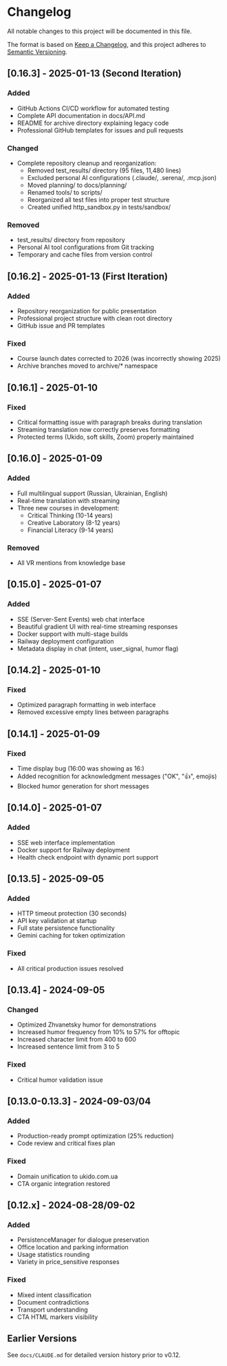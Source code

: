 # Changelog

All notable changes to this project will be documented in this file.

The format is based on [Keep a Changelog](https://keepachangelog.com/en/1.0.0/),
and this project adheres to [Semantic Versioning](https://semver.org/spec/v2.0.0.html).

## [0.16.3] - 2025-01-13 (Second Iteration)

### Added
- GitHub Actions CI/CD workflow for automated testing
- Complete API documentation in docs/API.md
- README for archive directory explaining legacy code
- Professional GitHub templates for issues and pull requests

### Changed
- Complete repository cleanup and reorganization:
  - Removed test_results/ directory (95 files, 11,480 lines)
  - Excluded personal AI configurations (.claude/, .serena/, .mcp.json)
  - Moved planning/ to docs/planning/
  - Renamed tools/ to scripts/
  - Reorganized all test files into proper test structure
  - Created unified http_sandbox.py in tests/sandbox/

### Removed
- test_results/ directory from repository
- Personal AI tool configurations from Git tracking
- Temporary and cache files from version control

## [0.16.2] - 2025-01-13 (First Iteration)

### Added
- Repository reorganization for public presentation
- Professional project structure with clean root directory
- GitHub issue and PR templates

### Fixed
- Course launch dates corrected to 2026 (was incorrectly showing 2025)
- Archive branches moved to archive/* namespace

## [0.16.1] - 2025-01-10

### Fixed
- Critical formatting issue with paragraph breaks during translation
- Streaming translation now correctly preserves formatting
- Protected terms (Ukido, soft skills, Zoom) properly maintained

## [0.16.0] - 2025-01-09

### Added
- Full multilingual support (Russian, Ukrainian, English)
- Real-time translation with streaming
- Three new courses in development:
  - Critical Thinking (10-14 years)
  - Creative Laboratory (8-12 years)
  - Financial Literacy (9-14 years)

### Removed
- All VR mentions from knowledge base

## [0.15.0] - 2025-01-07

### Added
- SSE (Server-Sent Events) web chat interface
- Beautiful gradient UI with real-time streaming responses
- Docker support with multi-stage builds
- Railway deployment configuration
- Metadata display in chat (intent, user_signal, humor flag)

## [0.14.2] - 2025-01-10

### Fixed
- Optimized paragraph formatting in web interface
- Removed excessive empty lines between paragraphs

## [0.14.1] - 2025-01-09

### Fixed
- Time display bug (16:00 was showing as 16:)
- Added recognition for acknowledgment messages ("OK", "👍", emojis)
- Blocked humor generation for short messages

## [0.14.0] - 2025-01-07

### Added
- SSE web interface implementation
- Docker support for Railway deployment
- Health check endpoint with dynamic port support

## [0.13.5] - 2025-09-05

### Added
- HTTP timeout protection (30 seconds)
- API key validation at startup
- Full state persistence functionality
- Gemini caching for token optimization

### Fixed
- All critical production issues resolved

## [0.13.4] - 2024-09-05

### Changed
- Optimized Zhvanetsky humor for demonstrations
- Increased humor frequency from 10% to 57% for offtopic
- Increased character limit from 400 to 600
- Increased sentence limit from 3 to 5

### Fixed
- Critical humor validation issue

## [0.13.0-0.13.3] - 2024-09-03/04

### Added
- Production-ready prompt optimization (25% reduction)
- Code review and critical fixes plan

### Fixed
- Domain unification to ukido.com.ua
- CTA organic integration restored

## [0.12.x] - 2024-08-28/09-02

### Added
- PersistenceManager for dialogue preservation
- Office location and parking information
- Usage statistics rounding
- Variety in price_sensitive responses

### Fixed
- Mixed intent classification
- Document contradictions
- Transport understanding
- CTA HTML markers visibility

## Earlier Versions

See `docs/CLAUDE.md` for detailed version history prior to v0.12.